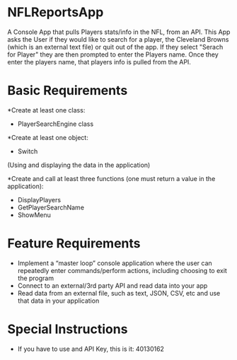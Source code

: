 # NFLReportsApp

A Console App that pulls Players stats/info in the NFL, from an API. This App asks the User if they would like to search for a player, the Cleveland Browns (which is an external text file) or quit out of the app. If they select "Serach for Player" they are then prompted to enter the Players name. Once they enter the players name, that players info is pulled from the API.


# Basic Requirements

*Create at least one class:
 * PlayerSearchEngine class

*Create at least one object:
 * Switch 

(Using and displaying the data in the application)

*Create and call at least three functions (one must return a value in the application):
 * DisplayPlayers
 * GetPlayerSearchName
 * ShowMenu


# Feature Requirements

* Implement a “master loop” console application where the user can repeatedly enter commands/perform actions, including choosing to exit the program
* Connect to an external/3rd party API and read data into your app
* Read data from an external file, such as text, JSON, CSV, etc and use that data in your application

# Special Instructions

* If you have to use and API Key, this is it: 40130162
